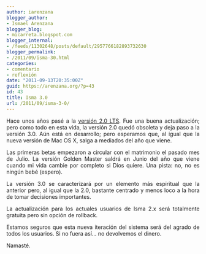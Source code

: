 ```yaml
---
author: iarenzana
blogger_author:
- Ismael Arenzana
blogger_blog:
- micarreta.blogspot.com
blogger_internal:
- /feeds/11302648/posts/default/2957766182893732630
blogger_permalink:
- /2011/09/isma-30.html
categories:
- comentario
- reflexión
date: "2011-09-13T20:35:00Z"
guid: https://arenzana.org/?p=43
id: 43
title: Isma 3.0
url: /2011/09/isma-3-0/
---
```

<p style="text-align: justify;">
  Hace unos años pasé a la <a href="http://iarenzana.com/blog/2008/6/24/isma-20-lts.html">versión 2.0 LTS</a>. Fue una buena actualización; pero como todo en esta vida, la versión 2.0 quedó obsoleta y deja paso a la versión 3.0. Aún está en desarrollo; pero esperamos que, al igual que la nueva versión de Mac OS X, salga a mediados del año que viene.
</p>

<p style="text-align: justify;">
  Las primeras betas empezaron a circular con el matrimonio el pasado mes de Julio. La versión Golden Master saldrá en Junio del año que viene cuando mi vida cambie por completo si Dios quiere. Una pista: no, no es ningún bebé (espero).
</p>

<p style="text-align: justify;">
  La versión 3.0 se caracterizará por un elemento más espiritual que la anterior pero, al igual que la 2.0, bastante centrado y menos loco a la hora de tomar decisiones importantes.
</p>

<p style="text-align: justify;">
  La actualización para los actuales usuarios de Isma 2.x será totalmente gratuita pero sin opción de rollback.
</p>

<p style="text-align: justify;">
  Estamos seguros que esta nueva iteración del sistema será del agrado de todos los usuarios. Si no fuera así… no devolvemos el dinero.
</p>

<p style="text-align: justify;">
  Namasté.
</p>

<p style="text-align: justify;">
   
</p>